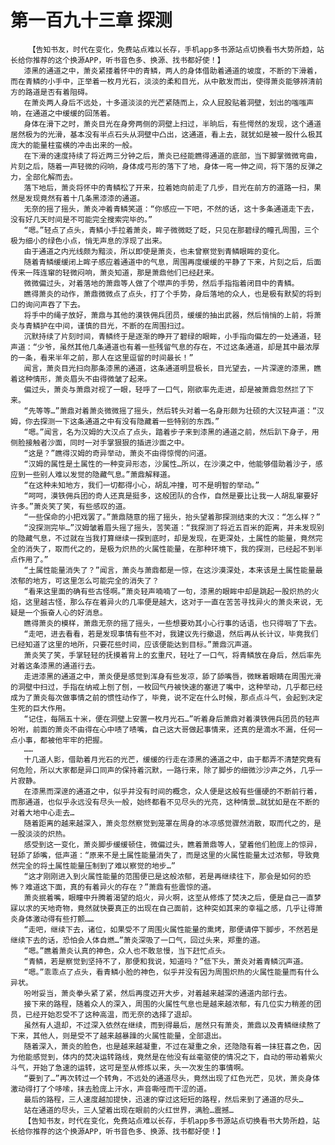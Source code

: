 # 第一百九十三章 探测
        【告知书友，时代在变化，免费站点难以长存，手机app多书源站点切换看书大势所趋，站长给你推荐的这个换源APP，听书音色多、换源、找书都好使！】
       漆黑的通道之中，萧炎紧搂着怀中的青鳞，两人的身体借助着通道的坡度，不断的下滑着，而在青鳞的小手中，正举着一枚月光石，淡淡的柔和目光，从中散发而出，使得萧炎能够辨清前方的路道是否有着阻碍。
       在萧炎两人身后不远处，十多道淡淡的光芒紧随而上，众人屁股贴着洞壁，划出的嗤嗤声响，在通道之中缓缓的回荡着。
       身体在滑下之时，萧炎目光在身旁两侧的洞壁上扫过，半晌后，有些愕然的发现，这个通道居然极为的光滑，基本没有半点石头从洞壁中凸出，这通道，看上去，就犹如是被一股什么极其庞大的能量柱蛮横的冲击出来的一般。
       在下滑的速度持续了将近两三分钟之后，萧炎已经能瞧得通道的底部，当下脚掌微微弯曲，片刻之后，随着一声轻微的闷响，身体成弓形的落下了地，身体一弯一伸之间，将下落的反弹之力，全部化解而去。
       落下地后，萧炎将怀中的青鳞松了开来，拉着她向前走了几步，目光在前方的道路一扫，果然是发现竟然有着十几条黑漆漆的通道。
       无奈的摇了摇头，萧炎冲着青鳞笑道：“你感应一下吧，不然的话，这十多条通道走下去，没有好几天时间是不可能完全搜索完毕的。”
       “嗯。”轻点了点头，青鳞小手拉着萧炎，眸子微微眨了眨，只见在那碧绿的瞳孔周围，三个极为细小的绿色小点，悄无声息的浮现了出来。
       由于通道之内光线颇为黯淡，所以即使是萧炎，也未曾察觉到青鳞眼眸的变化。
       随着青鳞缓缓闭上眸子感应着通道中的气息，周围再度缓缓的平静了下来，片刻之后，后面传来一阵连窜的轻微闷响，萧炎知道，那是萧鼎他们已经赶来。
       微微偏过头，对着落地的萧鼎等人做了个噤声的手势，然后手指指着闭目中的青鳞。
       瞧得萧炎的动作，萧鼎微微点了点头，打了个手势，身后落地的众人，也是极有默契的将到口的询问声吞了下去。
       将手中的绳子放好，萧鼎与其他的漠铁佣兵团员，缓缓的抽出武器，然后悄悄的上前，将萧炎与青鳞护在中间，谨慎的目光，不断的在周围扫过。
       沉默持续了片刻时间，青鳞终于是逐渐的睁开了碧绿的眼眸，小手指向偏左的一处通道，轻声道：“少爷，虽然其他几条通道也有着一些残留气息的存在，不过这条通道，却是其中最浓厚的一条，看来半年之前，那人在这里逗留的时间最长！”
       闻言，萧炎目光扫向那条漆黑的通道，这条通道明显极长，目光望去，一片深邃的漆黑，瞧着这种情形，萧炎眉头不由得微皱了起来。
       偏过头，萧炎与萧鼎对视了一眼，轻呼了一口气，刚欲率先走进，却是被萧鼎忽然拦了下来。
       “先等等…”萧鼎对着萧炎微微摇了摇头，然后转头对着一名身形颇为壮硕的大汉轻声道：“汉姆，你去探测一下这条通道之中有没有隐藏着一些特别的东西。”
       “嗯。”闻言，名为汉姆的大汉点了点头，踏着步子来到漆黑的通道之前，然后趴下身子，用侧脸接触者沙面，同时一对手掌狠狠的插进沙面之中。
       “这是？”瞧得汉姆的奇异举动，萧炎不由得惊愕的问道。
       “汉姆的属性是土属性的一种变异形态，沙属性…所以，在沙漠之中，他能够借助着沙子，感应到一些别人难以发觉的隐藏气息。”萧鼎解释道。
       “在这种未知地方，我们一切都得小心，胡乱冲撞，可不是明智的举动。”
       “呵呵，漠铁佣兵团的奇人还真是挺多，这般团队的合作，自然是要比让我一人胡乱窜要好许多。”萧炎笑了笑，有些感叹的道。
       “一些保命的小把戏罢了。”萧鼎随意的摇了摇头，抬头望着那探测结束的大汉：“怎么样？”
       “没探测完毕…”汉姆皱着眉头摇了摇头，苦笑道：“我探测了将近五百米的距离，并未发现别的隐藏气息，不过就在当我打算继续一探到底时，却是发现，在更深处，土属性的能量，竟然完全的消失了，取而代之的，是极为炽热的火属性能量，在那种环境下，我的探测，已经起不到半点作用了。”
       “土属性能量消失了？”闻言，萧炎与萧鼎都是一惊，在这沙漠深处，本来该是土属性能量最浓郁的地方，可这里怎么可能完全的消失了？
       “看来这里面的确有些古怪啊。”萧炎轻声喃喃了一句，漆黑的眼眸中却是跳起一股炽热的火焰，这里越古怪，那么存在着异火的几率便是越大，这对于一直在苦苦寻找异火的萧炎来说，无疑是一个振奋人心的好消息。
       瞧得萧炎的模样，萧鼎无奈的摇了摇头，一些想要劝其小心行事的话语，也只得咽了下去。
       “走吧，进去看看，若是发现事情有些不对，我建议先行撤退，然后再从长计议，毕竟我们已经知道了这里的地所，只要花些时间，应该便能达到目标。”萧鼎沉声道。
       萧炎笑了笑，手掌轻轻的抚摸着背上的玄重尺，轻吐了一口气，将青鳞放在身后，然后率先对着这条漆黑的通道行去。
       走进漆黑的通道之中，萧炎便是感觉到浑身有些发凉，舔了舔嘴唇，微眯着眼睛在周围光滑的洞壁中扫过，手指在纳戒上刨了刨，一枚回气丹被快速的塞进了嘴中，这种举动，几乎都已经成为了萧炎每次做事情之前的惯性动作了，毕竟，说不定在什么时候，那点点斗气，会起到决定生死的巨大作用。
       “记住，每隔五十米，便在洞壁上安置一枚月光石…”听着身后萧鼎对着漠铁佣兵团员的轻声吩咐，前面的萧炎不由得在心中啧了啧嘴，自己这大哥做起事情来，还真的是滴水不漏，任何一点小事，都被他牢牢的把握。
       ……
       十几道人影，借助着月光石的光芒，缓缓的行走在漆黑的通道之中，由于都弄不清楚究竟有何危险，所以大家都是异口同声的保持着沉默，一路行来，除了脚步的细微沙沙声之外，几乎一片寂静。
       在漆黑而深邃的通道之中，似乎并没有时间的概念，众人便是这般有些僵硬的不断前行着，而那通道，也似乎永远没有尽头一般，始终都看不见尽头的光亮，这种情景…就犹如是在不断的对着大地中心走去…
       随着距离的越来越深入，萧炎忽然察觉到笼罩在周身的冰凉感觉骤然消散，取而代之的，是一股淡淡的炽热。
       感受到这一变化，萧炎脚步缓缓顿住，微偏过头，瞧着萧鼎等人，望着他们脸庞上的惊异，轻舔了舔嘴，低声道：“原来不是土属性能量消失了，而是这里的火属性能量太过浓郁，导致竟然完全的将土属性能量压制到了难以察觉的地步…”
       “这才刚刚进入到火属性能量的范围便已是这般浓郁，若是再继续往下，那会是如何的恐怖？难道这下面，真的有着异火的存在？”萧鼎有些震惊的道。
       萧炎抿着嘴，眼瞳中升腾着渴望的焰火，异火啊，这至从修炼了焚决之后，便是自己一直梦寐以求的天地奇物，竟然就快要真正的出现在自己面前，这种突如其来的幸福之感，几乎让得萧炎身体激动得有些打颤……
       “走吧，继续下去，诸位，如果受不了周围火属性能量的熏烤，那便请停下脚步，不然若是继续下去的话，恐怕会人体自燃…”萧炎深吸了一口气，回过头来，郑重的道。
       “嗯。”瞧着萧炎认真的神色，众人也不敢怠慢，当下赶忙点头。
       “青鳞，若是察觉到坚持不了，那便和我说，知道吗？”低下头，萧炎对着青鳞沉声道。
       “嗯。”乖乖点了点头，看青鳞小脸的神色，似乎并没有因为周围炽热的火属性能量而有什么异状。
       吩咐妥当，萧炎拳头紧了紧，然后再度迈开大步，对着越来越深的通道内部行去。
       接下来的路程，随着众人的深入，周围的火属性气息也是越来越浓郁，有几位实力稍差的团员，已经开始忍受不了这种高温，而无奈的选择了退却。
       虽然有人退却，不过深入依然在继续，而到得最后，居然只有萧炎，萧鼎以及青鳞继续熬了下来，其他人，则是受不了越来越暴躁的火属性能量，全部退出。
       随着深入，萧炎的脸色，也是越来越凝重，不过在凝重之余，还隐隐有着一抹狂喜之色，因为他能感觉到，体内的焚决运转路线，竟然是在他没有丝毫驱使的情况之下，自动的带动着紫火斗气，开始了急速的运转，这可是至从修炼以来，头一次发生的事情啊。
       “要到了…”再次转过一个转角，不远处的通道尽头，竟然出现了红色光芒，见状，萧炎身体激动得打了个哆嗦，抹去脸庞上汗水，声音嘶哑而干涩的道。
       最后的路程，三人速度越加提快，迅速的穿过这短短的路程，然后来到了通道的尽头…
       站在通道的尽头，三人望着出现在眼前的火红世界，满脸…震撼…
       【告知书友，时代在变化，免费站点难以长存，手机app多书源站点切换看书大势所趋，站长给你推荐的这个换源APP，听书音色多、换源、找书都好使！】